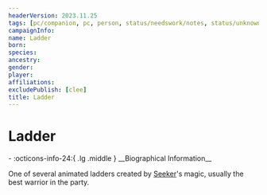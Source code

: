 ```yaml
---
headerVersion: 2023.11.25
tags: [pc/companion, pc, person, status/needswork/notes, status/unknown]
campaignInfo:
name: Ladder
born:
species:
ancestry:
gender:
player:
affiliations:
excludePublish: [clee]
title: Ladder
---
```

# Ladder
<div class="grid cards ext-narrow-margin ext-one-column" markdown>
- :octicons-info-24:{ .lg .middle } __Biographical Information__

</div>


One of several animated ladders created by [Seeker](<../seeker.md>)'s magic, usually the best warrior in the party. 